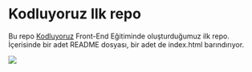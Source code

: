 # Kodluyoruz Ilk repo

Bu repo [Kodluyoruz](https://kodluyoruz.org) Front-End Eğitiminde oluşturduğumuz ilk repo. İçerisinde bir adet README dosyası, bir adet de index.html barındırıyor.

![]([/Users/mustafa/Downloads](https://github.com/mustafadlglu/kodluyoruzilkrepo/blob/main/github.png)https://github.com/mustafadlglu/kodluyoruzilkrepo/blob/main/github.png)
